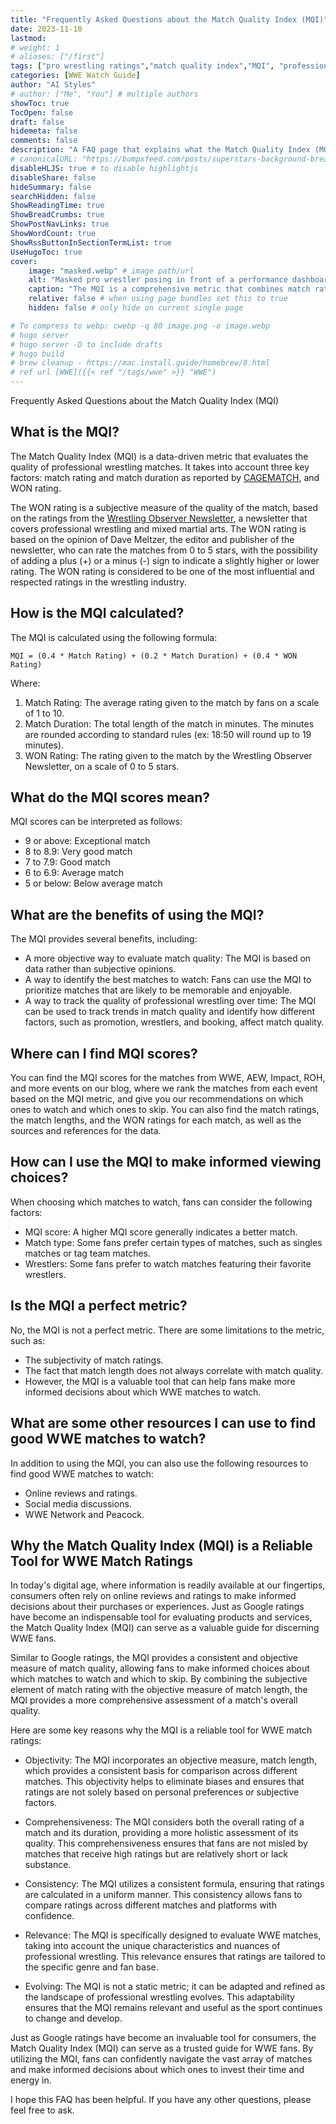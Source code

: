 ```yaml
---
title: "Frequently Asked Questions about the Match Quality Index (MQI)"
date: 2023-11-10
lastmod:
# weight: 1
# aliases: ["/first"]
tags: ["pro wrestling ratings","match quality index","MQI", "professional wrestling", "WWE best matches", "WWE match ratings", "WWE watch guide", "WWE"]
categories: [WWE Watch Guide]
author: "AI Styles"
# author: ["Me", "You"] # multiple authors
showToc: true
TocOpen: false
draft: false
hidemeta: false
comments: false
description: "A FAQ page that explains what the Match Quality Index (MQI) is and how it works, and how it can help you decide which matches to watch and which ones to skip from WWE, AEW, Impact, ROH, and other pro wrestling events."
# canonicalURL: "https://bumpxfeed.com/posts/superstars-background-breakdown-wwe-superstars-who-competed-at-backlash-2023-part-1/"
disableHLJS: true # to disable highlightjs
disableShare: false
hideSummary: false
searchHidden: false
ShowReadingTime: true
ShowBreadCrumbs: true
ShowPostNavLinks: true
ShowWordCount: true
ShowRssButtonInSectionTermList: true
UseHugoToc: true
cover:
    image: "masked.webp" # image path/url
    alt: "Masked pro wrestler posing in front of a performance dashboard" # alt text
    caption: "The MQI is a comprehensive metric that combines match rating and match length to provide a holistic assessment of the quality of each bout." # display caption under cover
    relative: false # when using page bundles set this to true
    hidden: false # only hide on current single page

# To compress to webp: cwebp -q 80 image.png -o image.webp
# hugo server
# hugo server -D to include drafts
# hugo build
# brew cleanup - https://mac.install.guide/homebrew/8.html
# ref url [WWE]({{< ref "/tags/wwe" >}} "WWE")
---
```


Frequently Asked Questions about the Match Quality Index (MQI)

## What is the MQI?

The Match Quality Index (MQI) is a data-driven metric that evaluates the quality of professional wrestling matches. It takes into account three key factors: match rating and match duration as reported by [CAGEMATCH](https://www.cagematch.net/?ref=bumpxfeed.com), and WON rating.

The WON rating is a subjective measure of the quality of the match, based on the ratings from the [Wrestling Observer Newsletter](https://www.f4wonline.com/?ref=bumpxfeed.com), a newsletter that covers professional wrestling and mixed martial arts. The WON rating is based on the opinion of Dave Meltzer, the editor and publisher of the newsletter, who can rate the matches from 0 to 5 stars, with the possibility of adding a plus (+) or a minus (-) sign to indicate a slightly higher or lower rating. The WON rating is considered to be one of the most influential and respected ratings in the wrestling industry.


## How is the MQI calculated?

The MQI is calculated using the following formula:
```
MQI = (0.4 * Match Rating) + (0.2 * Match Duration) + (0.4 * WON Rating)
```
Where:

1. Match Rating: The average rating given to the match by fans on a scale of 1 to 10.
2. Match Duration: The total length of the match in minutes. The minutes are rounded according to standard rules (ex: 18:50 will round up to 19 minutes).
3. WON Rating: The rating given to the match by the Wrestling Observer Newsletter, on a scale of 0 to 5 stars.

## What do the MQI scores mean?

MQI scores can be interpreted as follows:

* 9 or above: Exceptional match
* 8 to 8.9: Very good match
* 7 to 7.9: Good match
* 6 to 6.9: Average match
* 5 or below: Below average match

## What are the benefits of using the MQI?

The MQI provides several benefits, including:

* A more objective way to evaluate match quality: The MQI is based on data rather than subjective opinions.
* A way to identify the best matches to watch: Fans can use the MQI to prioritize matches that are likely to be memorable and enjoyable.
* A way to track the quality of professional wrestling over time: The MQI can be used to track trends in match quality and identify how different factors, such as promotion, wrestlers, and booking, affect match quality.

## Where can I find MQI scores?
You can find the MQI scores for the matches from WWE, AEW, Impact, ROH, and more events on our blog, where we rank the matches from each event based on the MQI metric, and give you our recommendations on which ones to watch and which ones to skip. You can also find the match ratings, the match lengths, and the WON ratings for each match, as well as the sources and references for the data.


## How can I use the MQI to make informed viewing choices?

When choosing which matches to watch, fans can consider the following factors:

* MQI score: A higher MQI score generally indicates a better match.
* Match type: Some fans prefer certain types of matches, such as singles matches or tag team matches.
* Wrestlers: Some fans prefer to watch matches featuring their favorite wrestlers.

## Is the MQI a perfect metric?

No, the MQI is not a perfect metric. There are some limitations to the metric, such as:

* The subjectivity of match ratings.
* The fact that match length does not always correlate with match quality.
* However, the MQI is a valuable tool that can help fans make more informed decisions about which WWE matches to watch.

## What are some other resources I can use to find good WWE matches to watch?

In addition to using the MQI, you can also use the following resources to find good WWE matches to watch:

* Online reviews and ratings.
* Social media discussions.
* WWE Network and Peacock. 

## Why the Match Quality Index (MQI) is a Reliable Tool for WWE Match Ratings

In today's digital age, where information is readily available at our fingertips, consumers often rely on online reviews and ratings to make informed decisions about their purchases or experiences. Just as Google ratings have become an indispensable tool for evaluating products and services, the Match Quality Index (MQI) can serve as a valuable guide for discerning WWE fans.

Similar to Google ratings, the MQI provides a consistent and objective measure of match quality, allowing fans to make informed choices about which matches to watch and which to skip. By combining the subjective element of match rating with the objective measure of match length, the MQI provides a more comprehensive assessment of a match's overall quality.

Here are some key reasons why the MQI is a reliable tool for WWE match ratings:

* Objectivity: The MQI incorporates an objective measure, match length, which provides a consistent basis for comparison across different matches. This objectivity helps to eliminate biases and ensures that ratings are not solely based on personal preferences or subjective factors.

* Comprehensiveness: The MQI considers both the overall rating of a match and its duration, providing a more holistic assessment of its quality. This comprehensiveness ensures that fans are not misled by matches that receive high ratings but are relatively short or lack substance.

* Consistency: The MQI utilizes a consistent formula, ensuring that ratings are calculated in a uniform manner. This consistency allows fans to compare ratings across different matches and platforms with confidence.

* Relevance: The MQI is specifically designed to evaluate WWE matches, taking into account the unique characteristics and nuances of professional wrestling. This relevance ensures that ratings are tailored to the specific genre and fan base.

* Evolving: The MQI is not a static metric; it can be adapted and refined as the landscape of professional wrestling evolves. This adaptability ensures that the MQI remains relevant and useful as the sport continues to change and develop.

Just as Google ratings have become an invaluable tool for consumers, the Match Quality Index (MQI) can serve as a trusted guide for WWE fans. By utilizing the MQI, fans can confidently navigate the vast array of matches and make informed decisions about which ones to invest their time and energy in.

I hope this FAQ has been helpful. If you have any other questions, please feel free to ask.